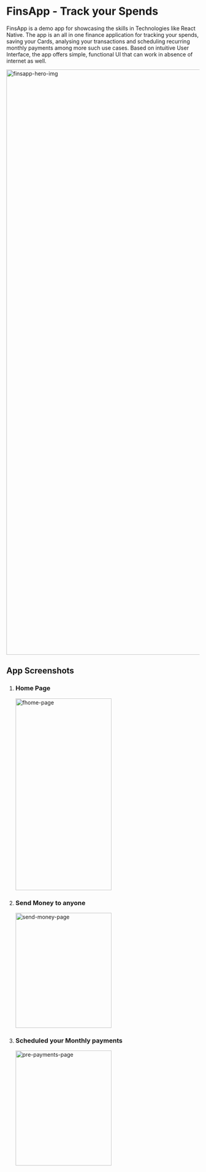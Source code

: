 # FinsApp - Track your Spends

FinsApp is a demo app for showcasing the skills in Technologies like React Native. The app is an all in one finance application for tracking your spends, saving your Cards, analysing your transactions and scheduling recurring monthly payments among more such use cases. Based on intuitive User Interface, the app offers simple, functional UI that can work in absence of internet as well.


<img width="1526" alt="finsapp-hero-img" src="https://github.com/user-attachments/assets/5693acc0-f44b-4312-a29e-e3aec9921b93" title='FinsApp - Track your spends' />


## App Screenshots

1) ### Home Page
   
   <img src="https://github.com/mayank4kathuria/FinsApp/assets/16969558/651f6574-8389-4e67-989e-ed771e590ba6" width="250" height="500" alt="fhome-page" title='Home Page' />

2) ### Send Money to anyone
   
   <img src="https://github.com/mayank4kathuria/FinsApp/assets/16969558/f9bda139-caf9-4005-ad04-16c2ddf6b73d" width="250" height="300" alt="send-money-page" title='send Money Page' />

   
3) ### Scheduled your Monthly payments
   
   <img src="https://github.com/mayank4kathuria/FinsApp/assets/16969558/c203497c-5e4b-414e-a3ce-0a775bd6aada" width="250" height="300" alt="pre-payments-page" title='Pre Payments Page' />
